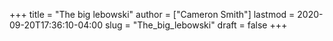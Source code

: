 +++
title = "The big lebowski"
author = ["Cameron Smith"]
lastmod = 2020-09-20T17:36:10-04:00
slug = "The_big_lebowski"
draft = false
+++
